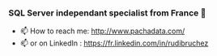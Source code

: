 ### SQL Server independant specialist from France 👋

- 📫 How to reach me: http://www.pachadata.com/
- 📫 or on LinkedIn : https://fr.linkedin.com/in/rudibruchez

<!--
<img src="./logo_rudi_bruchez-300x276.png" alt="logo" width="150"/>

**rudi-bruchez/rudi-bruchez** is a ✨ _special_ ✨ repository because its `README.md` (this file) appears on your GitHub profile.

Here are some ideas to get you started:

- 🔭 I’m currently working on ...
- 🌱 I’m currently learning ...
- 👯 I’m looking to collaborate on ...
- 🤔 I’m looking for help with ...
- 💬 Ask me about ...
- 📫 How to reach me: ...
- 😄 Pronouns: ...
- ⚡ Fun fact: ...
-->
